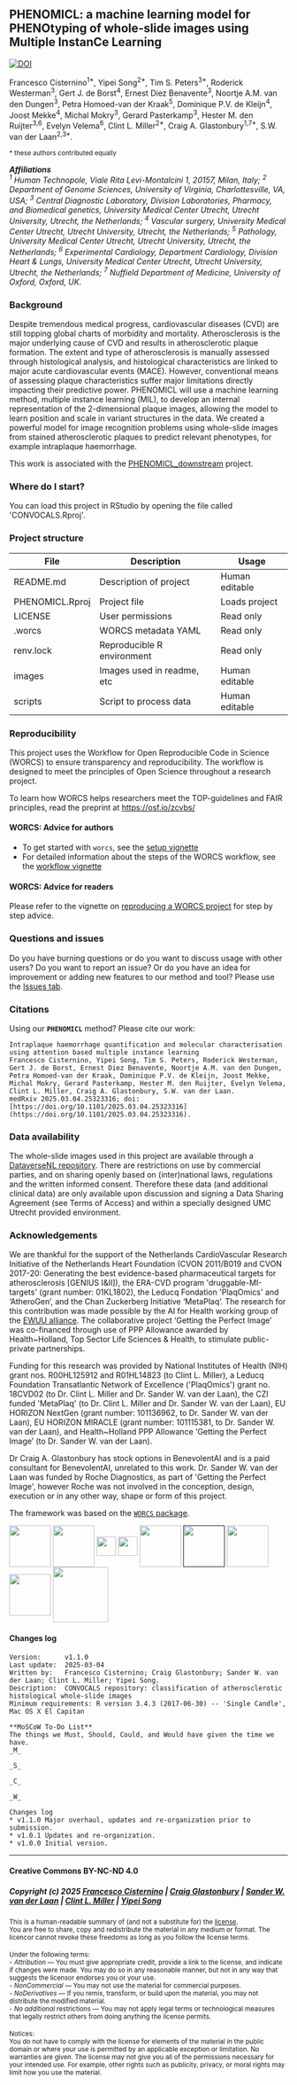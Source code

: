 ## PHENOMICL: a machine learning model for PHENOtyping of whole-slide images using Multiple InstanCe Learning

[![DOI](https://zenodo.org/badge/170670605.svg)](https://doi.org/10.5281/zenodo.14990008)

<!-- Please add a brief introduction to explain what the project is about    -->
Francesco Cisternino<sup>1*</sup>, Yipei Song<sup>2*</sup>, Tim S. Peters<sup>3*</sup>, Roderick Westerman<sup>3</sup>, Gert J. de Borst<sup>4</sup>, Ernest Diez Benavente<sup>3</sup>, Noortje A.M. van den Dungen<sup>3</sup>, Petra Homoed-van der Kraak<sup>5</sup>, Dominique P.V. de Kleijn<sup>4</sup>, Joost Mekke<sup>4</sup>, Michal Mokry<sup>3</sup>, Gerard Pasterkamp<sup>3</sup>, Hester M. den Ruijter<sup>3,6</sup>, Evelyn Velema<sup>6</sup>, Clint L. Miller<sup>2*</sup>, Craig A. Glastonbury<sup>1,7*</sup>, S.W. van der Laan<sup>2,3*</sup>.

<sup>* these authors contributed equally</sup>

_**Affiliations**_<br>
_<sup>1</sup> Human Technopole, Viale Rita Levi-Montalcini 1, 20157, Milan, Italy;_ 
_<sup>2</sup> Department of Genome Sciences, University of Virginia, Charlottesville, VA, USA;_ 
_<sup>3</sup> Central Diagnostic Laboratory, Division Laboratories, Pharmacy, and Biomedical genetics,  University Medical Center Utrecht, Utrecht University, Utrecht, the Netherlands;_ 
_<sup>4</sup> Vascular surgery, University Medical Center Utrecht, Utrecht University, Utrecht, the Netherlands;_ 
_<sup>5</sup> Pathology, University Medical Center Utrecht, Utrecht University, Utrecht, the Netherlands;_ 
_<sup>6</sup> Experimental Cardiology, Department Cardiology, Division Heart & Lungs, University Medical Center Utrecht, Utrecht University, Utrecht, the Netherlands;_ 
_<sup>7</sup> Nuffield Department of Medicine, University of Oxford, Oxford, UK._


### Background

Despite tremendous medical progress, cardiovascular diseases (CVD) are still topping global charts of morbidity and mortality. Atherosclerosis is the major underlying cause of CVD and results in atherosclerotic plaque formation. The extent and type of atherosclerosis is manually assessed through histological analysis, and histological characteristics are linked to major acute cardiovascular events (MACE). However, conventional means of assessing plaque characteristics suffer major limitations directly impacting their predictive power. PHENOMICL will use a machine learning method, multiple instance learning (MIL), to develop an internal representation of the 2-dimensional plaque images, allowing the model to learn position and scale in variant structures in the data.  We created a powerful model for image recognition problems using whole-slide images from stained atherosclerotic plaques to predict relevant phenotypes, for example intraplaque haemorrhage.

This work is associated with the [PHENOMICL_downstream](https://github.com/CirculatoryHealth/PHENOMICL_downstream) project.

<!-- Please add a brief introduction to explain what the project is about    -->

### Where do I start?

You can load this project in RStudio by opening the file called 'CONVOCALS.Rproj'.

### Project structure

<!--  You can add rows to this table, using "|" to separate columns.         -->
File                | Description                | Usage         
------------------- | -------------------------- | --------------
README.md           | Description of project     | Human editable
PHENOMICL.Rproj     | Project file               | Loads project 
LICENSE             | User permissions           | Read only     
.worcs              | WORCS metadata YAML        | Read only     
renv.lock           | Reproducible R environment | Read only     
images              | Images used in readme, etc | Human editable
scripts             | Script to process data     | Human editable

<!--  You can consider adding the following to this file:                    -->
<!--  * A citation reference for your project                                -->
<!--  * Contact information for questions/comments                           -->
<!--  * How people can offer to contribute to the project                    -->
<!--  * A contributor code of conduct, https://www.contributor-covenant.org/ -->

### Reproducibility

This project uses the Workflow for Open Reproducible Code in Science (WORCS) to
ensure transparency and reproducibility. The workflow is designed to meet the
principles of Open Science throughout a research project. 

To learn how WORCS helps researchers meet the TOP-guidelines and FAIR principles,
read the preprint at https://osf.io/zcvbs/

#### WORCS: Advice for authors

* To get started with `worcs`, see the [setup vignette](https://cjvanlissa.github.io/worcs/articles/setup.html)
* For detailed information about the steps of the WORCS workflow, see the [workflow vignette](https://cjvanlissa.github.io/worcs/articles/workflow.html)

#### WORCS: Advice for readers

Please refer to the vignette on [reproducing a WORCS project]() for step by step advice.
<!-- If your project deviates from the steps outlined in the vignette on     -->
<!-- reproducing a WORCS project, please provide your own advice for         -->
<!-- readers here.                                                           -->

### Questions and issues

<!-- Do you have burning questions or do you want to discuss usage with other users? Please use the Discussions tab.-->

Do you have burning questions or do you want to discuss usage with other users? Do you want to report an issue? Or do you have an idea for improvement or adding new features to our method and tool? Please use the [Issues tab](https://github.com/CirculatoryHealth/EntropyMasker/issues).


### Citations

Using our **`PHENOMICL`** method? Please cite our work:

    Intraplaque haemorrhage quantification and molecular characterisation using attention based multiple instance learning
    Francesco Cisternino, Yipei Song, Tim S. Peters, Roderick Westerman, Gert J. de Borst, Ernest Diez Benavente, Noortje A.M. van den Dungen, Petra Homoed-van der Kraak, Dominique P.V. de Kleijn, Joost Mekke, Michal Mokry, Gerard Pasterkamp, Hester M. den Ruijter, Evelyn Velema, Clint L. Miller, Craig A. Glastonbury, S.W. van der Laan.
    medRxiv 2025.03.04.25323316; doi: [https://doi.org/10.1101/2025.03.04.25323316](https://doi.org/10.1101/2025.03.04.25323316).


### Data availability

The whole-slide images used in this project are available through a [DataverseNL repository](https://doi.org/10.34894/QI135J "ExpressScan: Histological whole-slide image data from the Athero-Express (AE) and Aneurysm-Express (AAA) Biobank Studies"). There are restrictions on use by commercial parties, and on sharing openly based on (inter)national laws, regulations and the written informed consent. Therefore these data (and additional clinical data) are only available upon discussion and signing a Data Sharing Agreement (see Terms of Access) and within a specially designed UMC Utrecht provided environment.

### Acknowledgements

We are thankful for the support of the Netherlands CardioVascular Research Initiative of the Netherlands Heart Foundation (CVON 2011/B019 and CVON 2017-20: Generating the best evidence-based pharmaceutical targets for atherosclerosis [GENIUS I&II]), the ERA-CVD program 'druggable-MI-targets' (grant number: 01KL1802), the Leducq Fondation 'PlaqOmics' and ‘AtheroGen’, and the Chan Zuckerberg Initiative ‘MetaPlaq’. The research for this contribution was made possible by the AI for Health working group of the [EWUU alliance](https://aiforhealth.ewuu.nl/). The collaborative project ‘Getting the Perfect Image’ was co-financed through use of PPP Allowance awarded by Health~Holland, Top Sector Life Sciences & Health, to stimulate public-private partnerships.

Funding for this research was provided by National Institutes of Health (NIH) grant nos. R00HL125912 and R01HL14823 (to Clint L. Miller), a Leducq Foundation Transatlantic Network of Excellence ('PlaqOmics') grant no. 18CVD02 (to Dr. Clint L. Miller and Dr. Sander W. van der Laan), the CZI funded 'MetaPlaq' (to Dr. Clint L. Miller and Dr. Sander W. van der Laan), EU HORIZON NextGen (grant number: 101136962, to Dr. Sander W. van der Laan), EU HORIZON MIRACLE (grant number: 101115381, to Dr. Sander W. van der Laan), and Health~Holland PPP Allowance ‘Getting the Perfect Image’ (to Dr. Sander W. van der Laan).

Dr Craig A. Glastonbury has stock options in BenevolentAI and is a paid consultant for BenevolentAI, unrelated to this work. Dr. Sander W. van der Laan was funded by Roche Diagnostics, as part of 'Getting the Perfect Image', however Roche was not involved in the conception, design, execution or in any other way, shape or form of this project. 

The framework was based on the [`WORCS` package](https://osf.io/zcvbs/).

<a href='https://uefconnect.uef.fi/en/group/miracle/'><img src='images/UEF_Miracle_Logo-07.png' align="center" height="75" /></a> <a href='https://www.to-aition.eu'><img src='images/to_aition.png' align="center" height="75" /></a> <a href='https://www.health-holland.com'><img src='images/logo_NL_HealthHollland_Wit-Oranje_RGB.png' align="center" height="35" /></a> <a href='https://www.nextgentools.eu'><img src='images/NextGen_1_Red.png' align="center" height="35" /></a> <a href='https://www.era-cvd.eu'><img src='images/ERA_CVD_Logo_CMYK.png' align="center" height="75" /></a> <a href=''><img src='images/leducq-logo-large.png' align="center" height="75" /></a> <a href='https://www.fondationleducq.org'><img src='images/leducq-logo-small.png' align="center" height="75" /></a> <a href='https://osf.io/zcvbs/'><img src='images/worcs_icon.png' align="center" height="75" /></a> <a href='https://doi.org/10.1007/s10564-004-2304-6'><img src='images/AE_Genomics_2010.png' align="center" height="100" /></a>

#### Changes log

    Version:      v1.1.0
    Last update:  2025-03-04
    Written by:   Francesco Cisternino; Craig Glastonbury; Sander W. van der Laan; Clint L. Miller; Yipei Song.
    Description:  CONVOCALS repository: classification of atherosclerotic histological whole-slide images
    Minimum requirements: R version 3.4.3 (2017-06-30) -- 'Single Candle', Mac OS X El Capitan

    **MoSCoW To-Do List**
    The things we Must, Should, Could, and Would have given the time we have.
    _M_

    _S_

    _C_

    _W_
    
    Changes log
    * v1.1.0 Major overhaul, updates and re-organization prior to submission.
    * v1.0.1 Updates and re-organization.
    * v1.0.0 Initial version. 
    
    
--------------

#### Creative Commons BY-NC-ND 4.0
##### Copyright (c) 2025 [Francesco Cisternino]() \| [Craig Glastonbury](https://github.com/GlastonburyC) \| [Sander W. van der Laan](https://github.com/swvanderlaan) \| [Clint L. Miller](https://github.com/clintmil) \| [Yipei Song](https://github.com/PetraSong) 

<sup>This is a human-readable summary of (and not a substitute for) the [license](LICENSE). </sup>
</br>
<sup>You are free to share, copy and redistribute the material in any medium or format. The licencor cannot revoke these freedoms as long as you follow the license terms.</br></sup>
</br>
<sup>Under the following terms: </br></sup>
<sup><em>- Attribution</em> — You must give appropriate credit, provide a link to the license, and indicate if changes were made. You may do so in any reasonable manner, but not in any way that suggests the licensor endorses you or your use.</br></sup>
<sup><em>- NonCommercial</em> — You may not use the material for commercial purposes.</br></sup>
<sup><em>- NoDerivatives</em> — If you remix, transform, or build upon the material, you may not distribute the modified material.</br></sup>
<sup><em>- No additional</em> restrictions — You may not apply legal terms or technological measures that legally restrict others from doing anything the license permits.</br></sup>
</br></sup>
<sup>Notices: </br></sup>
<sup>You do not have to comply with the license for elements of the material in the public domain or where your use is permitted by an applicable exception or limitation.
No warranties are given. The license may not give you all of the permissions necessary for your intended use. For example, other rights such as publicity, privacy, or moral rights may limit how you use the material.</sup>



